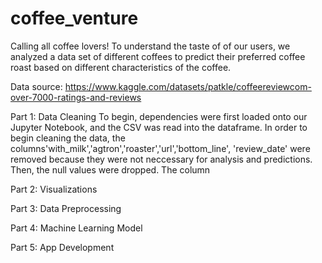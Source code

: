 # coffee_venture

Calling all coffee lovers! To understand the taste of of our users, we analyzed a data set of different coffees to predict their preferred coffee roast based on different characteristics of the coffee. 

Data source: https://www.kaggle.com/datasets/patkle/coffeereviewcom-over-7000-ratings-and-reviews 


Part 1: Data Cleaning
To begin, dependencies were first loaded onto our Jupyter Notebook, and the CSV was read into the dataframe. In order to begin cleaning the data, the columns'with_milk','agtron','roaster','url','bottom_line', 'review_date' were removed because they were not neccessary for analysis and predictions. Then, the null values were dropped. The column 


Part 2: Visualizations

Part 3: Data Preprocessing

Part 4: Machine Learning Model

Part 5: App Development

